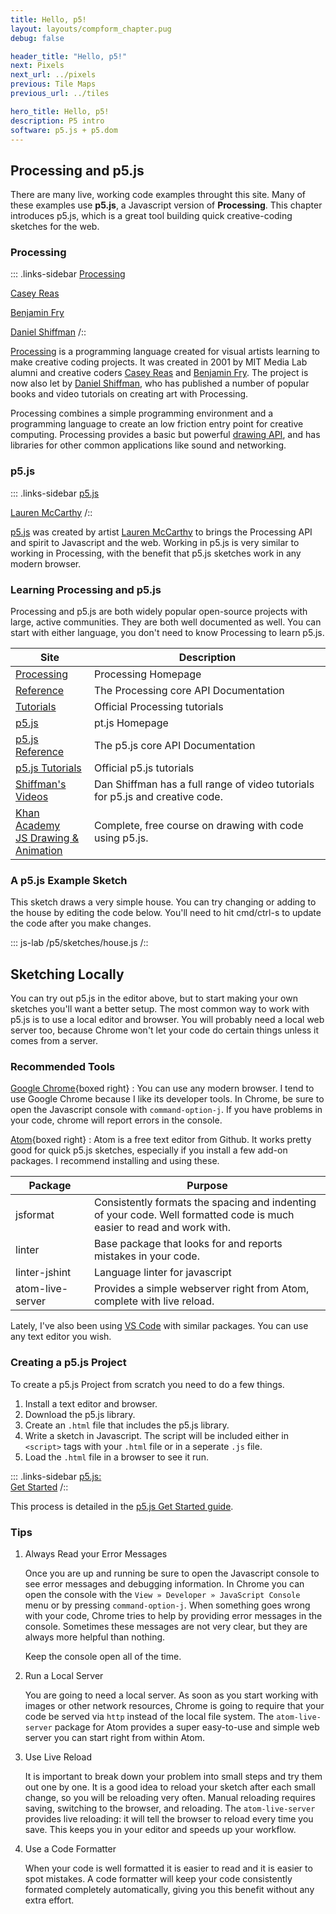 ```yaml
---
title: Hello, p5!
layout: layouts/compform_chapter.pug
debug: false

header_title: "Hello, p5!"
next: Pixels
next_url: ../pixels
previous: Tile Maps
previous_url: ../tiles

hero_title: Hello, p5!
description: P5 intro
software: p5.js + p5.dom
---
```


## Processing and p5.js

There are many live, working code examples throught this site. Many of these examples use **p5.js**, a Javascript version of **Processing**. This chapter introduces p5.js, which is a great tool building quick creative-coding sketches for the web.

### Processing

::: .links-sidebar
[Processing](https://processing.org/)

[Casey Reas](http://reas.com/)

[Benjamin Fry](http://benfry.com/)

[Daniel Shiffman](http://shiffman.net/)
/::



[Processing](https://processing.org/) is a programming language created for visual artists learning to make creative coding projects. It was created in 2001 by MIT Media Lab alumni and creative coders [Casey Reas](http://reas.com/) and [Benjamin Fry](http://benfry.com/). The project is now also let by [Daniel Shiffman](http://shiffman.net/), who has published a number of popular books and video tutorials on creating art with Processing.

Processing combines a simple programming environment and a programming language to create an low friction entry point for creative computing. Processing provides a basic but powerful [drawing API](https://processing.org/reference/), and has libraries for other common applications like sound and networking.


### p5.js

::: .links-sidebar
[p5.js](https://p5js.org/)

[Lauren McCarthy](http://lauren-mccarthy.com/)
/::


[p5.js](https://p5js.org/) was created by artist [Lauren McCarthy](http://lauren-mccarthy.com/) to brings the Processing API and spirit to Javascript and the web. Working in p5.js is very similar to working in Processing, with the benefit that p5.js sketches work in any modern browser.


### Learning Processing and p5.js

Processing and p5.js are both widely popular open-source projects with large, active communities. They are both well documented as well. You can start with either language, you don't need to know Processing to learn p5.js.

Site  | Description
---   | ---
[Processing](https://processing.org/) | Processing Homepage
[Reference](https://processing.org/reference/) | The Processing core API Documentation
[Tutorials](https://processing.org/tutorials/) | Official Processing tutorials
[p5.js](https://p5js.org/) | pt.js Homepage
[p5.js Reference](https://p5js.org/reference/) | The p5.js core API Documentation
[p5.js Tutorials](https://p5js.org/learn/) | Official p5.js tutorials 
[Shiffman's Videos](http://shiffman.net/videos/) | Dan Shiffman has a full range of video tutorials for p5.js and creative code.
[Khan Academy<br/> JS Drawing & Animation](https://www.khanacademy.org/computing/computer-programming/programming) | Complete, free course on drawing with code using p5.js.


### A p5.js Example Sketch

This sketch draws a very simple house. You can try changing or adding to the house by editing the code below. You'll need to hit cmd/ctrl-s to update the code after you make changes.

::: js-lab
/p5/sketches/house.js
/::


## Sketching Locally

You can try out p5.js in the editor above, but to start making your own sketches you'll want a better setup. The most common way to work with p5.js is to use a local editor and browser. You will probably need a local web server too, because Chrome won't let your code do certain things unless it comes from a server. 


### Recommended Tools

[Google Chrome](https://www.google.com/chrome/browser/desktop/){boxed right}
: You can use any modern browser. I tend to use Google Chrome because I like its developer tools. In Chrome, be sure to open the Javascript console with `command-option-j`. If you have problems in your code, chrome will report errors in the console.

[Atom](https://atom.io/){boxed right}
: Atom is a free text editor from Github. It works pretty good for quick p5.js sketches, especially if you install a few add-on packages. I recommend installing and using these.

Package       | Purpose
---           | ---
jsformat      | Consistently formats the spacing and indenting of your code. Well formatted code is much easier to read and work with.
linter        | Base package that looks for and reports mistakes in your code.
linter-jshint | Language linter for javascript
atom-live-server | Provides a simple webserver right from Atom, complete with live reload.

Lately, I've also been using [VS Code](https://code.visualstudio.com/) with similar packages. You can use any text editor you wish.

### Creating a p5.js Project

To create a p5.js Project from scratch you need to do a few things.

1. Install a text editor and browser.
2. Download the p5.js library.
3. Create an `.html` file that includes the p5.js library.
4. Write a sketch in Javascript. The script will be included either in `<script>` tags with your `.html` file or in a seperate `.js` file.
5. Load the `.html` file in a browser to see it run.

::: .links-sidebar
[p5.js:<br/> Get Started](https://p5js.org/get-started/)
/::

This process is detailed in the [p5.js Get Started guide](https://p5js.org/get-started/). 


### Tips

1. Always Read your Error Messages
   
    Once you are up and running be sure to open the Javascript console to see error messages and debugging information. In Chrome you can open the console with the `View » Developer » JavaScript Console` menu or by pressing `command-option-j`. When something goes wrong with your code, Chrome tries to help by providing error messages in the console. Sometimes these messages are not very clear, but they are always more helpful than nothing.
   
   Keep the console open all of the time. 

2. Run a Local Server 

    You are going to need a local server. As soon as you start working with images or other network resources, Chrome is going to require that your code be served via `http` instead of the local file system. The `atom-live-server` package for Atom provides a super easy-to-use and simple web server you can start right from within Atom.

3. Use Live Reload

    It is important to break down your problem into small steps and try them out one by one. It is a good idea to reload your sketch after each small change, so you will be reloading very often. Manual reloading requires saving, switching to the browser, and reloading. The `atom-live-server` provides live reloading: it will tell the browser to reload every time you save. This keeps you in your editor and speeds up your workflow.

4. Use a Code Formatter

    When your code is well formatted it is easier to read and it is easier to spot mistakes. A code formatter will keep your code consistently formated completely automatically, giving you this benefit without any extra effort. 

<!-- 
### The Comp Form p5.js Template Project


## Getting Started Sketching in p5

For the first few weeks, we'll be using p5 for our sketches. Rather than create a separate project repo for each sketch, keep your sketches organized in one repo. I've created a template project for your sketches.

We'll run through these steps to get up and running with the template together in class.

- Starting a New Project
  - Create a Github Account / Log Into Github
  - Create a Repo on Github
  - Clone the Repo to Your Computer, With Github for Mac
  - Add/Modify A `README.md` File
  - Commit the Files
  - Push Your Commits
  - Check `github.com` to confirm your `README.md` synced.


- Use the Class p5 Sketches Template
  - Download —**Don't Fork**— the Template
  - Add the Files to Your Project
  - Verify the Starter Sketches Work
  - Commit and Push

- Duplicate a template sketch

- Start Sketching!




### Some Basic Examples

[[ 2 or 3 very basic examples that show the drawing api, maybe one of them is a little more complicated, procedrual coolness ]]

[[ challenges? ]]



## What Git and Github Are

- [Github Desktop for Mac](https://desktop.github.com/)

[Git](http://git-scm.com/) is a version control system. As you work on a project it will grow and change. Git keeps track of the changes you make to the files in your project, keeping a valuable history. With version control, you can review changes to a file over time and you can revert a single file or entire project to an earlier version if (when) something goes wrong. Git also provides powerful tools for sharing your work with others and merging the work of teammates.

[Github](http://www.github.com) is a service that hosts software projects that use Git. Github builds on Git, adding features for collaborative coding such as bug tracking and code reviews. Github hosts a huge array of open-source and private projects and libraries.

Normally, you use the Git software through its command line interface. If you are not comfortable using the command line, you won't be comfortable using Git in this way. [Github Desktop](https://desktop.github.com/) is a simple graphical user interface for Git, with added integration with Github. Github desktop isn't as powerful as the command line interface, but it can cover the basic workflows we'll use in class.


### Getting Started with Git and Github
[[ just a little info?]]
 -->




<style>
td:first-child { width : 25% }
</style>